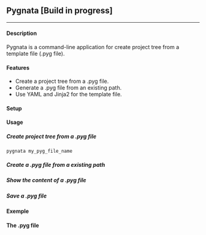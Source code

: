 ## Pygnata [Build in progress]
---
#### Description
Pygnata is a command-line application for create project tree from a template file (.pyg file).
#### Features
 * Create a project tree from a .pyg file.
 * Generate a .pyg file from an existing path.
 * Use YAML and Jinja2 for the template file.

#### Setup 

#### Usage
##### Create project tree from a .pyg file
```
pygnata my_pyg_file_name
```
##### Create a .pyg file from a existing path

##### Show the content of a .pyg file

##### Save a .pyg file 

##### 

#### Exemple 

#### The .pyg file
